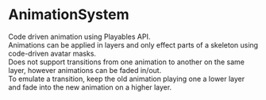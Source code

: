 # AnimationSystem
Code driven animation using Playables API.\
Animations can be applied in layers and only effect parts of a skeleton using code-driven avatar masks.\
Does not support transitions from one animation to another on the same layer, however animations can be faded in/out.\
To emulate a transition, keep the old animation playing one a lower layer and fade into the new animation on a higher layer.
